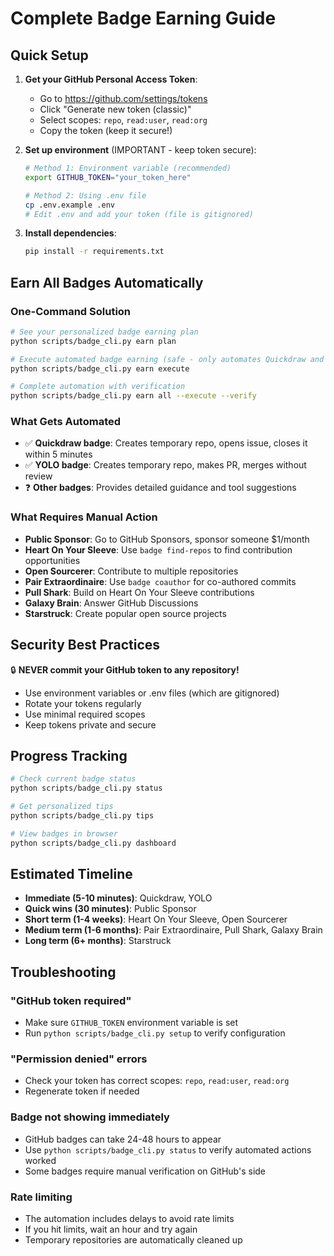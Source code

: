# Complete Badge Earning Guide

## Quick Setup

1. **Get your GitHub Personal Access Token**:
   - Go to https://github.com/settings/tokens
   - Click "Generate new token (classic)"
   - Select scopes: `repo`, `read:user`, `read:org`
   - Copy the token (keep it secure!)

2. **Set up environment** (IMPORTANT - keep token secure):
   ```bash
   # Method 1: Environment variable (recommended)
   export GITHUB_TOKEN="your_token_here"
   
   # Method 2: Using .env file
   cp .env.example .env
   # Edit .env and add your token (file is gitignored)
   ```

3. **Install dependencies**:
   ```bash
   pip install -r requirements.txt
   ```

## Earn All Badges Automatically

### One-Command Solution
```bash
# See your personalized badge earning plan
python scripts/badge_cli.py earn plan

# Execute automated badge earning (safe - only automates Quickdraw and YOLO)
python scripts/badge_cli.py earn execute

# Complete automation with verification
python scripts/badge_cli.py earn all --execute --verify
```

### What Gets Automated
- ✅ **Quickdraw badge**: Creates temporary repo, opens issue, closes it within 5 minutes
- ✅ **YOLO badge**: Creates temporary repo, makes PR, merges without review
- ❓ **Other badges**: Provides detailed guidance and tool suggestions

### What Requires Manual Action
- **Public Sponsor**: Go to GitHub Sponsors, sponsor someone $1/month
- **Heart On Your Sleeve**: Use `badge find-repos` to find contribution opportunities
- **Open Sourcerer**: Contribute to multiple repositories
- **Pair Extraordinaire**: Use `badge coauthor` for co-authored commits
- **Pull Shark**: Build on Heart On Your Sleeve contributions
- **Galaxy Brain**: Answer GitHub Discussions
- **Starstruck**: Create popular open source projects

## Security Best Practices

🔒 **NEVER commit your GitHub token to any repository!**

- Use environment variables or .env files (which are gitignored)
- Rotate your tokens regularly
- Use minimal required scopes
- Keep tokens private and secure

## Progress Tracking

```bash
# Check current badge status
python scripts/badge_cli.py status

# Get personalized tips
python scripts/badge_cli.py tips

# View badges in browser
python scripts/badge_cli.py dashboard
```

## Estimated Timeline

- **Immediate (5-10 minutes)**: Quickdraw, YOLO
- **Quick wins (30 minutes)**: Public Sponsor
- **Short term (1-4 weeks)**: Heart On Your Sleeve, Open Sourcerer
- **Medium term (1-6 months)**: Pair Extraordinaire, Pull Shark, Galaxy Brain
- **Long term (6+ months)**: Starstruck

## Troubleshooting

### "GitHub token required"
- Make sure `GITHUB_TOKEN` environment variable is set
- Run `python scripts/badge_cli.py setup` to verify configuration

### "Permission denied" errors
- Check your token has correct scopes: `repo`, `read:user`, `read:org`
- Regenerate token if needed

### Badge not showing immediately
- GitHub badges can take 24-48 hours to appear
- Use `python scripts/badge_cli.py status` to verify automated actions worked
- Some badges require manual verification on GitHub's side

### Rate limiting
- The automation includes delays to avoid rate limits
- If you hit limits, wait an hour and try again
- Temporary repositories are automatically cleaned up